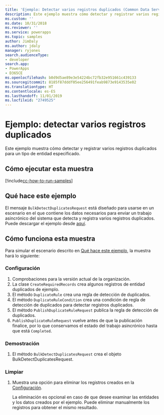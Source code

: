 ```yaml
---
title: 'Ejemplo: Detectar varios registros duplicados (Common Data Service) | Microsoft Docs'
description: Este ejemplo muestra cómo detectar y registrar varios registros duplicados para un tipo de entidad especificado.
ms.custom: ''
ms.date: 10/31/2018
ms.reviewer: ''
ms.service: powerapps
ms.topic: samples
author: JimDaly
ms.author: jdaly
manager: ryjones
search.audienceType:
- developer
search.app:
- PowerApps
- D365CE
ms.openlocfilehash: b0d9d5ae89e3e54224bc72fb32e951661c439133
ms.sourcegitcommit: 8185f87dddf05ee256491feab9873e9143535e02
ms.translationtype: HT
ms.contentlocale: es-ES
ms.lasthandoff: 11/01/2019
ms.locfileid: "2749525"
---
```

# <a name="sample-detect-multiple-duplicate-records"></a>Ejemplo: detectar varios registros duplicados

Este ejemplo muestra cómo detectar y registrar varios registros duplicados para un tipo de entidad especificado.

## <a name="how-to-run-this-sample"></a>Cómo ejecutar esta muestra

[!include[cc-how-to-run-samples](../../includes/cc-how-to-run-samples.md)]

## <a name="what-this-sample-does"></a>Qué hace este ejemplo

El mensaje `BulkDetectDuplicatesRequest` está diseñado para usarse en un escenario en el que contiene los datos necesarios para enviar un trabajo asincrónico del sistema que detecta y registra varios registros duplicados. Puede descargar el ejemplo desde [aquí](https://github.com/Microsoft/PowerApps-Samples/tree/master/cds/orgsvc/C%23/DetectMultipleDuplicateRecords).

## <a name="how-this-sample-works"></a>Cómo funciona esta muestra

Para simular el escenario descrito en [Qué hace este ejemplo](#what-this-sample-does), la muestra hará lo siguiente:

### <a name="setup"></a>Configuración

1. Comprobaciones para la versión actual de la organización.
1. La clase `CreateRequiredRecords` crea algunos registros de entidad duplicados de ejemplo.
1. El método `DuplicateRule` crea una regla de detección de duplicados.
1. El método `DuplicateRuleCondition` crea una condición de regla de detección de duplicados para detectar registros duplicados.
1. El método `PublishDuplicateRuleRequest` publica la regla de detección de duplicados.
1. `PublishDuplicateRuleRequest` vuelve antes de que la publicación finalice, por lo que conservamos el estado del trabajo asincrónico hasta que está `Completed`.

### <a name="demonstrate"></a>Demostración

1. El método `BulkDetectDuplicatesRequest` crea el objeto BulkDetectDuplicatesRequest.

### <a name="clean-up"></a>Limpiar

1. Muestra una opción para eliminar los registros creados en la [Configuración](#setup).

    La eliminación es opcional en caso de que desee examinar las entidades y los datos creados por el ejemplo. Puede eliminar manualmente los registros para obtener el mismo resultado.

